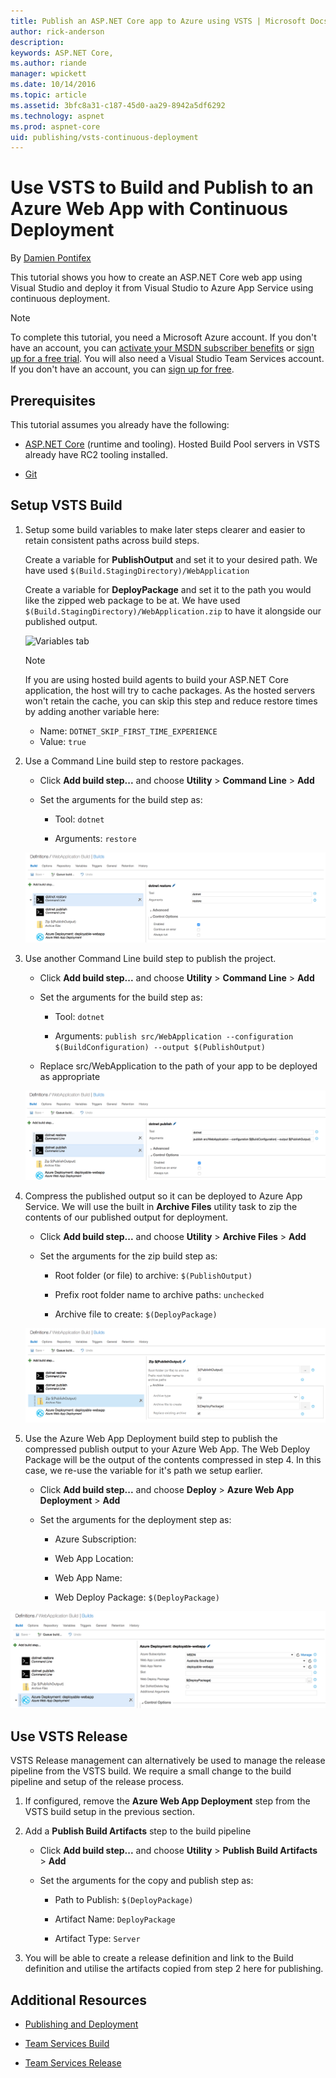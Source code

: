 ```yaml
---
title: Publish an ASP.NET Core app to Azure using VSTS | Microsoft Docs
author: rick-anderson
description: 
keywords: ASP.NET Core,
ms.author: riande
manager: wpickett
ms.date: 10/14/2016
ms.topic: article
ms.assetid: 3bfc8a31-c187-45d0-aa29-8942a5df6292
ms.technology: aspnet
ms.prod: aspnet-core
uid: publishing/vsts-continuous-deployment
---
```

# Use VSTS to Build and Publish to an Azure Web App with Continuous Deployment

By [Damien Pontifex](https://github.com/DamienPontifex)

This tutorial shows you how to create an ASP.NET Core web app using Visual Studio and deploy it from Visual Studio to Azure App Service using continuous deployment.
   
> [!NOTE]
> To complete this tutorial, you need a Microsoft Azure account. If you don't have an account, you can [activate your MSDN subscriber benefits](http://azure.microsoft.com/pricing/member-offers/msdn-benefits-details/?WT.mc_id=A261C142F) or [sign up for a free trial](http://azure.microsoft.com/pricing/free-trial/?WT.mc_id=A261C142F). You will also need a Visual Studio Team Services account. If you don't have an account, you can [sign up for free](https://www.visualstudio.com/products/visual-studio-team-services-vs).

## Prerequisites

This tutorial assumes you already have the following:

* [ASP.NET Core](https://www.microsoft.com/net/core) (runtime and tooling). Hosted Build Pool servers in VSTS already have RC2 tooling installed.

* [Git](http://git-scm.com/downloads)

## Setup VSTS Build

1.  Setup some build variables to make later steps clearer and easier to retain consistent paths across build steps.

    Create a variable for **PublishOutput** and set it to your desired path. We have used `$(Build.StagingDirectory)/WebApplication`

    Create a variable for **DeployPackage** and set it to the path you would like the zipped web package to be at. We have used `$(Build.StagingDirectory)/WebApplication.zip` to have it alongside our published output.

    ![Variables tab](vsts-continuous-deployment/_static/setup-build-variables.png)

    > [!NOTE]
    > If you are using hosted build agents to build your ASP.NET Core application, the host will try to cache packages. As the hosted servers won't retain the cache, you can skip this step and reduce restore times by adding another variable here:  
   
    *  Name: `DOTNET_SKIP_FIRST_TIME_EXPERIENCE`  
    *  Value: `true`  

2.  Use a Command Line build step to restore packages.

    * Click **Add build step...** and choose **Utility** > **Command Line** > **Add**

    * Set the arguments for the build step as:

        * Tool: `dotnet`

        * Arguments: `restore`

    ![Build tab](vsts-continuous-deployment/_static/dotnet-restore.png)

3.  Use another Command Line build step to publish the project.

    * Click **Add build step...** and choose **Utility** > **Command Line** > **Add**

    * Set the arguments for the build step as:

        * Tool: `dotnet`

        * Arguments: `publish src/WebApplication --configuration $(BuildConfiguration) --output $(PublishOutput)`

    * Replace src/WebApplication to the path of your app to be deployed as appropriate

    ![Build tab](vsts-continuous-deployment/_static/dotnet-publish.png)

4.  Compress the published output so it can be deployed to Azure App Service. We will use the built in **Archive Files** utility task to zip the contents of our published output for deployment.

    * Click **Add build step...** and choose **Utility** > **Archive Files** > **Add**

    * Set the arguments for the zip build step as:

        * Root folder (or file) to archive: ``$(PublishOutput)``

        * Prefix root folder name to archive paths: ``unchecked``

        * Archive file to create: ``$(DeployPackage)``

    ![Build tab](vsts-continuous-deployment/_static/compress-publish-output.png)

5.  Use the Azure Web App Deployment build step to publish the compressed publish output to your Azure Web App. The Web Deploy Package will be the output of the contents compressed in step 4. In this case, we re-use the variable for it's path we setup earlier.

    * Click **Add build step...** and choose **Deploy** > **Azure Web App Deployment** > **Add**

    * Set the arguments for the deployment step as:

        * Azure Subscription: *<your configured azure connection>*

        * Web App Location: *<desired region>*

        * Web App Name: *<desired app service name>*

        * Web Deploy Package: `$(DeployPackage)`

![Build tab](vsts-continuous-deployment/_static/web-app-deployment.png)

## Use VSTS Release

VSTS Release management can alternatively be used to manage the release pipeline from the VSTS build. We require a small change to the build pipeline and setup of the release process.

1.  If configured, remove the **Azure Web App Deployment** step from the VSTS build setup in the previous section.

2.  Add a **Publish Build Artifacts** step to the build pipeline

    *  Click **Add build step...** and choose **Utility** > **Publish Build Artifacts** > **Add**

    *  Set the arguments for the copy and publish step as:

        *  Path to Publish: `$(DeployPackage)`

        *  Artifact Name: `DeployPackage`

        *  Artifact Type: `Server`

3.  You will be able to create a release definition and link to the Build definition and utilise the artifacts copied from step 2 here for publishing.

## Additional Resources

* [Publishing and Deployment](index.md)

* [Team Services Build](https://www.visualstudio.com/docs/build/overview)

* [Team Services Release](https://www.visualstudio.com/en-us/docs/release/overview)
